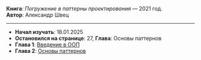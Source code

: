 **Книга**: *Погружение в паттерны проектирования* — 2021 год.  
**Автор**: Александр Швец
___
- **Начал изучать**: 18.01.2025  
- **Остановился на странице**: 27, **Глава**: Основы паттернов
- **Глава 1**: [Введение в ООП](https://github.com/COD-e-x/design_patterns_lab/tree/main/design_patterns_immersion_book/oop_introduction) 
- **Глава 2**: [Основы паттернов](https://github.com/COD-e-x/design_patterns_lab/tree/main/design_patterns_immersion_book/patterns_basics)

